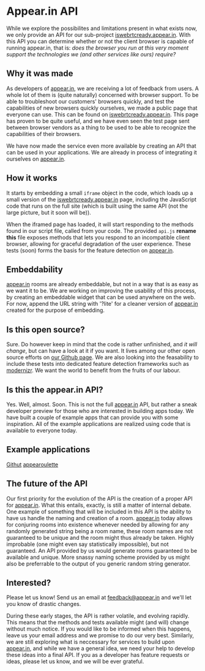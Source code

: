# Appear.in API

While we explore the possibilites and limitations present in what exists now, we only provide an API for our sub-project [iswebrtcready.appear.in](http://iswebrtcready.appear.in). With this API you can determine whether or not the client browser is capable of running appear.in, that is: *does the browser you run at this very moment support the technologies we (and other services like ours) require?*




## Why it was made

As developers of [appear.in](https://appear.in), we are receiving a lot of feedback from users. A whole lot of them is (quite naturally) concerned with browser support. To be able to troubleshoot our customers' browsers quickly, and test the capabilities of new browsers quickly ourselves, we made a public page that everyone can use. This can be found on [iswebrtcready.appear.in](http://iswebrtcready.appear.in). This page has proven to be quite useful, and we have even seen the test page sent between browser vendors as a thing to be used to be able to recognize the capabilities of their browsers.

We have now made the service even more available by creating an API that can be used in your applications. We are already in process of integrating it ourselves on [appear.in](https://appear.in).





## How it works
It starts by embedding a small `iframe` object in the code, which loads up a small version of the [iswebrtcready.appear.in](http://iswebrtcready.appear.in) page, including the JavaScript code that runs on the full site (which is built using the same API (not the large picture, but it soon will be)).

When the iframed page has loaded, it will start responding to the methods found in our  script file, called from your code. The provided `api.js` **rename this** file exposes methods that lets you respond to an incompatible client browser, allowing for graceful degradation of the user experience. These tests (soon) forms the basis for the feature detection on [appear.in](https://appear.in).



## Embeddability
[appear.in](https://appear.in) rooms are already embeddable, but not in a way that is as easy as we want it to be. We are working on improving the usability of this process, by creating an embeddable widget that can be used anywhere on the web. For now, append the URL string with '?lite' for a cleaner version of [appear.in](https://appear.in) created for the purpose of embedding.



## Is this open source?
Sure. Do however keep in mind that the code is rather unfinished, and *it will change*, but can have a look at it if you want. It lives among our other open source efforts on [our Github page](http://github.com/appearin). We are also looking into the feasability to include these tests into dedicated feature detection frameworks such as [modernizr](http://modernizr.com/). We want the world to benefit from the fruits of our labour.



## Is this the appear.in API?
Yes. Well, almost. Soon. This is not the full [appear.in](https://appear.in) API, but rather a sneak developer preview for those who are interested in building apps today. We have built a couple of example apps that can provide you with some inspiration. All of the example applications are realized using code that is available to everyone today.



## Example applications
[Githut](http://appearin.github.com/githut)
[appearoulette](http://appearoulette.com)




## The future of the API
Our first priority for the evolution of the API is the creation of a proper API for [appear.in](https://appear.inc). What this entails, exactly, is still a matter of internal debate. One example of something that will be included in this API is the ability to have us handle the naming and creation of a room. [appear.in](https://appear.in) today allows for conjuring rooms into existence whenever needed by allowing for any randomly generated string being a room name, these room names are not guaranteed to be unique and the room might thus already be taken. Highly improbable (one might even say statistically impossible), but not guaranteed. An API provided by us would generate rooms guaranteed to be available and unique. More snassy naming scheme provided by us might also be preferrable to the output of you generic random string generator.








## Interested?
Please let us know! Send us an email at <feedback@appear.in> and we'll let you know of drastic changes.

During these early stages, the API is rather volatile, and evolving rapidly. This means that the methods and tests available might (and will) change without much notice. If you would like to be informed when this happens, leave us your email address and we promise to do our very best. Similarly, we are still exploring what is neccessary for services to build upon [appear.in](https://appear.in), and while we have a general idea, we need your help to develop these ideas into a final API. If you as a developer has feature requests or ideas, please let us know, and we will be ever grateful.

